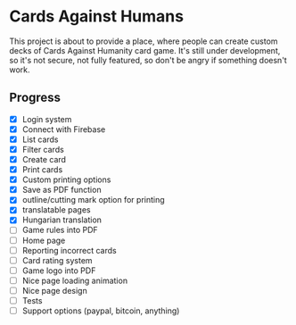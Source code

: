 # Cards Against Humans

This project is about to provide a place, where people can create custom decks of Cards Against Humanity card game.
It's still under development, so it's not secure, not fully featured, so don't be angry if something doesn't work.

## Progress
- [x] Login system
- [x] Connect with Firebase
- [x] List cards
- [x] Filter cards
- [x] Create card
- [x] Print cards
- [x] Custom printing options
- [x] Save as PDF function
- [x] outline/cutting mark option for printing
- [x] translatable pages
- [x] Hungarian translation
- [ ] Game rules into PDF
- [ ] Home page
- [ ] Reporting incorrect cards
- [ ] Card rating system
- [ ] Game logo into PDF
- [ ] Nice page loading animation
- [ ] Nice page design
- [ ] Tests
- [ ] Support options (paypal, bitcoin, anything)
